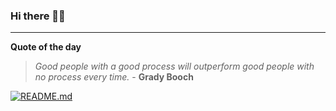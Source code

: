 ### Hi there 👋🏻


---

**Quote of the day**

> *Good people with a good process will outperform good people with no process every time.* - **Grady Booch** 

[![README.md](https://github.com/marcolovazzano/marcolovazzano/actions/workflows/readme.yml/badge.svg)](https://github.com/marcolovazzano/marcolovazzano/actions/workflows/readme.yml)

